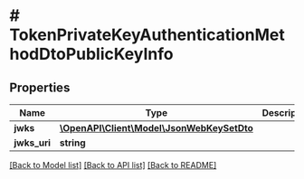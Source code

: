 # # TokenPrivateKeyAuthenticationMethodDtoPublicKeyInfo

## Properties

| Name         | Type                                                              | Description | Notes |
| ------------ | ----------------------------------------------------------------- | ----------- | ----- |
| **jwks**     | [**\OpenAPI\Client\Model\JsonWebKeySetDto**](JsonWebKeySetDto.md) |             |
| **jwks_uri** | **string**                                                        |             |

[[Back to Model list]](../../README.md#models) [[Back to API list]](../../README.md#endpoints) [[Back to README]](../../README.md)
